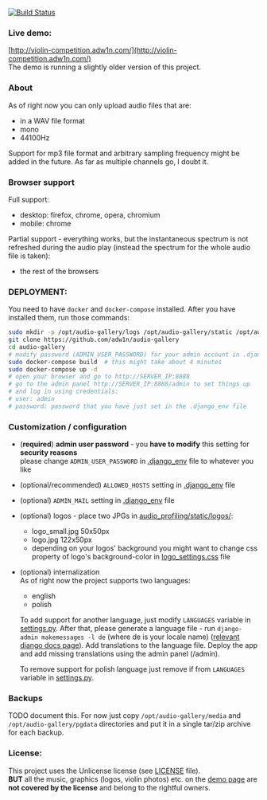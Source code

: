 [![Build Status](https://travis-ci.org/adw1n/audio-gallery.svg?branch=master)](https://travis-ci.org/adw1n/audio-gallery)

### Live demo:  
[http://violin-competition.adw1n.com/](http://violin-competition.adw1n.com/)  
The demo is running a slightly older version of this project.


### About
As of right now you can only upload audio files that are:
* in a WAV file format
* mono
* 44100Hz

Support for mp3 file format and arbitrary sampling frequency might be added in the future. As far as multiple channels go, I doubt it.

### Browser support
Full support:
* desktop: firefox, chrome, opera, chromium
* mobile: chrome

Partial support - everything works, but the instantaneous spectrum is not refreshed during the audio play (instead the spectrum for the whole audio file is taken):
* the rest of the browsers

### DEPLOYMENT:
You need to have `docker` and `docker-compose` installed. After you have installed them, run those commands:
```bash
sudo mkdir -p /opt/audio-gallery/logs /opt/audio-gallery/static /opt/audio-gallery/media /opt/audio-gallery/pgdata
git clone https://github.com/adw1n/audio-gallery
cd audio-gallery
# modify password (ADMIN_USER_PASSWORD) for your admin account in .django_env
sudo docker-compose build  # this might take about 4 minutes
sudo docker-compose up -d
# open your browser and go to http://SERVER_IP:8888
# go to the admin panel http://SERVER_IP:8888/admin to set things up
# and log in using credentials:
# user: admin
# password: password that you have just set in the .django_env file
```

### Customization / configuration
* (**required**) **admin user password** - you **have to modify** this setting for **security reasons**  
  please change `ADMIN_USER_PASSWORD` in [.django_env](.django_env) file to whatever you like
* (optional/recommended) `ALLOWED_HOSTS` setting in [.django_env](.django_env) file  
* (optional) `ADMIN_MAIL` setting in [.django_env](.django_env) file
* (optional) logos - place two JPGs in [audio_profiling/static/logos/](audio_profiling/static/logos/):
    * logo_small.jpg 50x50px
    * logo.jpg 122x50px
    * depending on your logos' background you might want to change css property of logo's background-color in [logo_settings.css](audio_profiling/static/logo_settings.css) file
* (optional) internalization  
  As of right now the project supports two languages:
    * english
    * polish

  To add support for another language, just modify `LANGUAGES` variable in [settings.py](audio_gallery/settings.py). After that, please generate a language file - run  `django-admin makemessages -l de` (where de is your locale name) ([relevant django docs page](https://docs.djangoproject.com/en/1.11/topics/i18n/translation/#message-files)). Add translations to the language file. Deploy the app and add missing translations using the admin panel (/admin).
  
  To remove support for polish language just remove if from `LANGUAGES` variable in [settings.py](audio_gallery/settings.py).

### Backups
TODO document this. For now just copy `/opt/audio-gallery/media` and `/opt/audio-gallery/pgdata` directories and put it in a single tar/zip archive for each backup.

### License:
This project uses the Unlicense license (see [LICENSE](LICENSE) file).  
**BUT** all the music, graphics (logos, violin photos) etc. on the [demo page](http://violin-competition.adw1n.com/) are **not covered by the license** and belong to the rightful owners.
